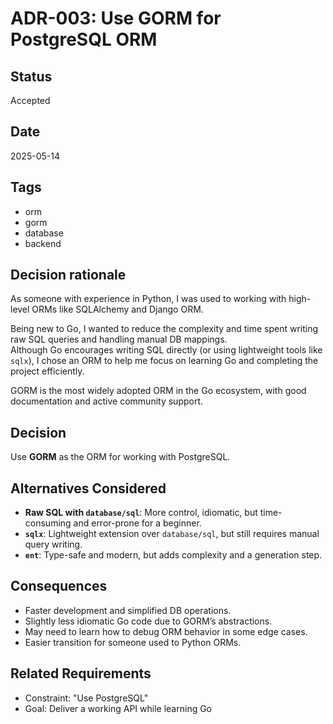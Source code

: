 # ADR-003: Use GORM for PostgreSQL ORM

## Status
Accepted

## Date
2025-05-14

## Tags
- orm
- gorm
- database
- backend

## Decision rationale

As someone with experience in Python, I was used to working with high-level ORMs like SQLAlchemy and Django ORM.

Being new to Go, I wanted to reduce the complexity and time spent writing raw SQL queries and handling manual DB mappings.  
Although Go encourages writing SQL directly (or using lightweight tools like `sqlx`), I chose an ORM to help me focus on learning Go and completing the project efficiently.

GORM is the most widely adopted ORM in the Go ecosystem, with good documentation and active community support.

## Decision

Use **GORM** as the ORM for working with PostgreSQL.

## Alternatives Considered

- **Raw SQL with `database/sql`**: More control, idiomatic, but time-consuming and error-prone for a beginner.
- **`sqlx`**: Lightweight extension over `database/sql`, but still requires manual query writing.
- **`ent`**: Type-safe and modern, but adds complexity and a generation step.

## Consequences

- Faster development and simplified DB operations.
- Slightly less idiomatic Go code due to GORM’s abstractions.
- May need to learn how to debug ORM behavior in some edge cases.
- Easier transition for someone used to Python ORMs.

## Related Requirements

- Constraint: "Use PostgreSQL"
- Goal: Deliver a working API while learning Go
